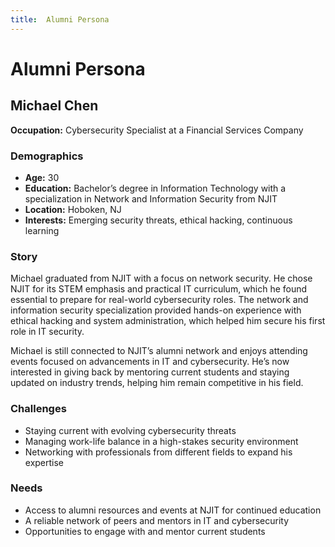 ```yaml
---
title:  Alumni Persona
---
```

#  Alumni Persona

## Michael Chen

**Occupation:** Cybersecurity Specialist at a Financial Services Company  

### Demographics
- **Age:** 30  
- **Education:** Bachelor’s degree in Information Technology with a specialization in Network and Information Security from NJIT  
- **Location:** Hoboken, NJ  
- **Interests:** Emerging security threats, ethical hacking, continuous learning  

### Story
Michael graduated from NJIT with a focus on network security. He chose NJIT for its STEM emphasis and practical IT curriculum, which he found essential to prepare for real-world cybersecurity roles. The network and information security specialization provided hands-on experience with ethical hacking and system administration, which helped him secure his first role in IT security.

Michael is still connected to NJIT’s alumni network and enjoys attending events focused on advancements in IT and cybersecurity. He’s now interested in giving back by mentoring current students and staying updated on industry trends, helping him remain competitive in his field.

### Challenges
- Staying current with evolving cybersecurity threats  
- Managing work-life balance in a high-stakes security environment  
- Networking with professionals from different fields to expand his expertise  

### Needs
- Access to alumni resources and events at NJIT for continued education  
- A reliable network of peers and mentors in IT and cybersecurity  
- Opportunities to engage with and mentor current students  